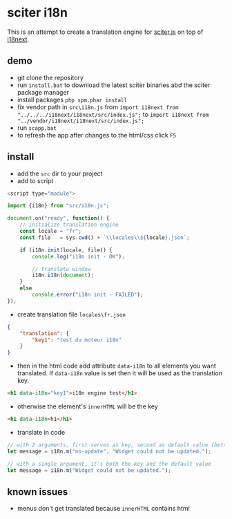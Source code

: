 # sciter i18n

This is an attempt to create a translation engine for [sciter.js](https://sciter.com/) on top of [i18next](https://www.i18next.com/).

## demo

- git clone the repository
- run `install.bat` to download the latest sciter binaries abd the sciter package manager
- install packages `php spm.phar install`
- fix vendor path in `src\i18n.js` from `import i18next from "../../../i18next/i18next/src/index.js";` to `import i18next from "../vendor/i18next/i18next/src/index.js";`
- run `scapp.bat`
- to refresh the app after changes to the html/css click `F5`

## install

- add the `src` dir to your project
- add to script

```js
<script type="module">

import {i18n} from "src/i18n.js";

document.on("ready", function() {
    // initialize translation engine
    const locale = "fr";
    const file   = sys.cwd() + `\\locales\\${locale}.json`;

    if (i18n.init(locale, file)) {
        console.log("i18n init - OK");

        // translate window
        i18n.i18n(document);
    }
    else
        console.error("i18n init - FAILED");
});
```

- create translation file `locales\fr.json`

```json
{
    "translation": {
        "key1": "test du moteur i18n"
    }
}
```

- then in the html code add attribute `data-i18n` to all elements you want translated. If `data-i18n` value is set then it will be used as the translation key.

```html
<h1 data-i18n="key1">i18n engine test</h1>
```

- otherwise the element's `innerHTML` will be the key

```html
<h1 data-i18n>h1</h1>
```

- translate in code

```js
// with 2 arguments, first serves as key, second as default value (better option)
let message = i18n.m("no-update", "Widget could not be updated.");

// with a single argument, it's both the key and the default value
let message = i18n.m("Widget could not be updated.");
```

## known issues

- menus don't get translated because `innerHTML` contains html
